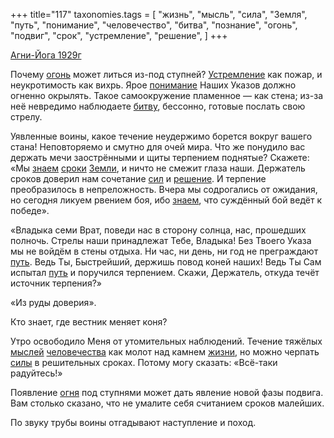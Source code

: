 +++
title="117"
taxonomies.tags = [
 "жизнь",
 "мысль",
 "сила",
 "Земля",
 "путь",
 "понимание",
 "человечество",
 "битва",
 "познание",
 "огонь",
 "подвиг",
 "срок",
 "устремление",
 "решение",
]
+++

[Агни-Йога 1929г](/agni/1929)

Почему [огонь](/tags/огонь) может литься из-под ступней? [Устремление](/tags/устремление) как пожар, и неукротимость как вихрь. Ярое [понимание](/tags/понимание) Наших Указов должно огненно окрылять. Такое самоокружение пламенное — как стена; из-за неё невредимо наблюдаете [битву](/tags/битва), бессонно, готовые послать свою стрелу.   

Уявленные воины, какое течение неудержимо борется вокруг вашего стана! Неповторяемо и смутно для очей мира. Что же понудило вас держать мечи заострёнными и щиты терпением поднятые? Скажете: «Мы [знаем](/tags/познание) [сроки](/tags/[срок](/tags/срок)) [Земли](/tags/Земля), и ничто не смежит глаза наши. Держатель сроков доверил нам сочетание [сил](/tags/сила) и [решение](/tags/решение). И терпение преобразилось в непреложность. Вчера мы содрогались от ожидания, но сегодня ликуем рвением боя, ибо [знаем](/tags/познание), что суждённый бой ведёт к победе».   

«Владыка семи Врат, поведи нас в сторону солнца, нас, прошедших полночь. Стрелы наши принадлежат Тебе, Владыка! Без Твоего Указа мы не войдём в стены отдыха. Ни час, ни день, ни год не преграждают [путь](/tags/путь). Ведь Ты, Быстрейший, держишь повод коней наших! Ведь Ты Сам испытал [путь](/tags/путь) и поручился терпением. Скажи, Держатель, откуда течёт источник терпения?»   

«Из руды доверия».   

Кто знает, где вестник меняет коня?   

Утро освободило Меня от утомительных наблюдений. Течение тяжёлых [мыслей](/tags/мысль) [человечества](/tags/человечество) как молот над камнем [жизни](/tags/жизнь), но можно черпать [силы](/tags/сила) в решительных сроках. Потому могу сказать: «Всё-таки радуйтесь!»   

Появление [огня](/tags/огонь) под ступнями может дать явление новой фазы подвига. Вам столько сказано, что не умалите себя считанием сроков малейших.   

По звуку трубы воины отгадывают наступление и поход.